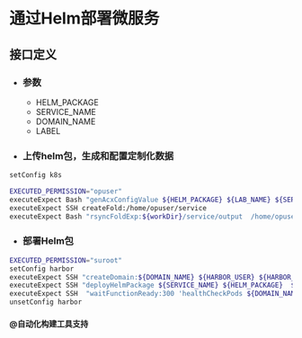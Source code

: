 # 通过Helm部署微服务

## 接口定义

- ### 参数
    - HELM_PACKAGE
    - SERVICE_NAME
    - DOMAIN_NAME
    - LABEL
  

- ### 上传helm包，生成和配置定制化数据

```bash
setConfig k8s 

EXECUTED_PERMISSION="opuser"
executeExpect Bash "genAcxConfigValue ${HELM_PACKAGE} ${LAB_NAME} ${SERVICE_NAME} "
executeExpect SSH createFold:/home/opuser/service 
executeExpect Bash "rsyncFoldExp:${workDir}/service/output  /home/opuser/service"
```
- ### 部署Helm包
```bash
EXECUTED_PERMISSION="suroot"
setConfig harbor
executeExpect SSH "createDomain:${DOMAIN_NAME} ${HARBOR_USER} ${HARBOR_PASSWORD} ${HARBOR_URI}"
executeExpect SSH "deployHelmPackage ${SERVICE_NAME} ${HELM_PACKAGE}  ${DOMAIN_NAME} ${LAB_NAME}" 
executeExpect SSH  "waitFunctionReady:300 'healthCheckPods ${DOMAIN_NAME}' "
unsetConfig harbor
```

#### @自动化构建工具支持
